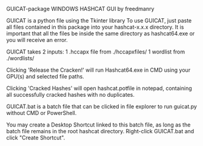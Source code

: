 GUICAT-package
WINDOWS HASHCAT GUI
by freedmanry

GUICAT is a python file using the Tkinter library
To use GUICAT, just paste all files contained in this package into your hashcat-x.x.x directory. It is important that all the files be inside the same directory as hashcat64.exe or you will receive an error.

GUICAT takes 2 inputs:
  1 .hccapx file from ./hccapxfiles/
  1 wordlist from ./wordlists/

Clicking 'Release the Cracken!' will run Hashcat64.exe in CMD using your GPU(s) and selected file paths.

Clicking 'Cracked Hashes' will open hashcat.potfile in notepad, containing all successfully cracked hashes
  with no duplicates.

GUICAT.bat is a batch file that can be clicked in file explorer to run guicat.py without CMD or PowerShell.

You may create a Desktop Shortcut linked to this batch file, as long as the batch file remains in the
root hashcat directory. Right-click GUICAT.bat and click "Create Shortcut".
